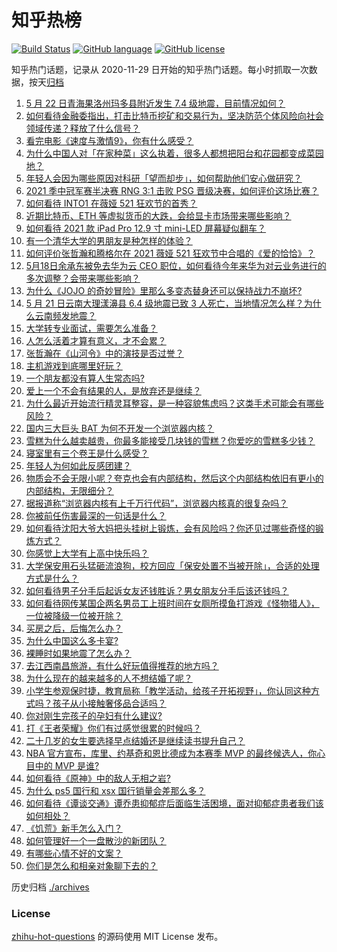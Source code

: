 # 知乎热榜
[![Build Status](https://github.com/ToWeLong/zhihu-hot-questions/workflows/CI/badge.svg)](https://github.com/ToWeLong/zhihu-hot-questions/actions)
[![GitHub language](https://img.shields.io/badge/language-golang-orange.svg)](https://golang.org/)
[![GitHub license](https://img.shields.io/github/license/ToWeLong/zhihu-hot-questions)](https://github.com/ToWeLong/zhihu-hot-questions/blob/main/LICENSE)

知乎热门话题，记录从 2020-11-29 日开始的知乎热门话题。每小时抓取一次数据，按天[归档](./archives)

<!-- BEGIN -->

1. [5 月 22 日青海果洛州玛多县附近发生 7.4 级地震，目前情况如何？](https://www.zhihu.com/question/460748606)
1. [如何看待金融委指出，打击比特币挖矿和交易行为，坚决防范个体风险向社会领域传递？释放了什么信号？](https://www.zhihu.com/question/460721703)
1. [看完电影《速度与激情9》，你有什么感受？](https://www.zhihu.com/question/333674020)
1. [为什么中国人对「在家种菜」这么执着，很多人都想把阳台和花园都变成菜园地？](https://www.zhihu.com/question/460289845)
1. [年轻人会因为哪些原因对科研「望而却步」，如何帮助他们安心做研究？](https://www.zhihu.com/question/459947587)
1. [2021 季中冠军赛半决赛 RNG 3:1 击败 PSG 晋级决赛，如何评价这场比赛？](https://www.zhihu.com/question/460694808)
1. [如何看待 INTO1 在薇娅 521 狂欢节的首秀？](https://www.zhihu.com/question/460729962)
1. [近期比特币、ETH 等虚拟货币的大跌，会给显卡市场带来哪些影响？](https://www.zhihu.com/question/460428645)
1. [如何看待 2021 款 iPad Pro 12.9 寸 mini-LED 屏幕疑似翻车？](https://www.zhihu.com/question/460637864)
1. [有一个清华大学的男朋友是种怎样的体验？](https://www.zhihu.com/question/30174174)
1. [如何评价张哲瀚和腾格尔在 2021 薇娅 521 狂欢节中合唱的《爱的恰恰》？](https://www.zhihu.com/question/460694924)
1. [5月18日余承东被免去华为云 CEO 职位，如何看待今年来华为对云业务进行的多次调整？会带来哪些影响？](https://www.zhihu.com/question/460199755)
1. [为什么《JOJO 的奇妙冒险》里那么多变态替身还可以保持战力不崩坏?](https://www.zhihu.com/question/458639619)
1. [5 月 21 日云南大理漾濞县 6.4 级地震已致 3 人死亡，当地情况怎么样？为什么云南频发地震？](https://www.zhihu.com/question/460710387)
1. [大学转专业面试，需要怎么准备？](https://www.zhihu.com/question/268564002)
1. [人怎么活着才算有意义，才不会累？](https://www.zhihu.com/question/453340986)
1. [张哲瀚在《山河令》中的演技是否过誉？](https://www.zhihu.com/question/458405270)
1. [主机游戏到底哪里好玩？](https://www.zhihu.com/question/459527096)
1. [一个朋友都没有算人生常态吗?](https://www.zhihu.com/question/460171509)
1. [爱上一个不会有结果的人，是放弃还是继续？](https://www.zhihu.com/question/459414200)
1. [为什么最近开始流行精灵耳整容，是一种容貌焦虑吗？这类手术可能会有哪些风险？](https://www.zhihu.com/question/460614037)
1. [国内三大巨头 BAT 为何不开发一个浏览器内核？](https://www.zhihu.com/question/30379346)
1. [雪糕为什么越卖越贵，你最多能接受几块钱的雪糕？你爱吃的雪糕多少钱？](https://www.zhihu.com/question/460502728)
1. [寝室里有三个卷王是什么感受？](https://www.zhihu.com/question/431850162)
1. [年轻人为何如此反感团建？](https://www.zhihu.com/question/459343916)
1. [物质会不会无限小呢？夸克也会有内部结构，然后这个内部结构依旧有更小的内部结构，无限细分？](https://www.zhihu.com/question/453085834)
1. [据报道称“浏览器内核有上千万行代码”，浏览器内核真的很复杂吗？](https://www.zhihu.com/question/290767285)
1. [你被前任伤害最深的一句话是什么？](https://www.zhihu.com/question/314118050)
1. [如何看待沈阳大爷大妈把头挂树上锻炼，会有风险吗？你还见过哪些奇怪的锻炼方式？](https://www.zhihu.com/question/460587693)
1. [你感觉上大学有上高中快乐吗？](https://www.zhihu.com/question/454455954)
1. [大学保安用石头猛砸流浪狗，校方回应「保安处置不当被开除」，合适的处理方式是什么？](https://www.zhihu.com/question/460532916)
1. [如何看待男子分手后起诉女友还钱胜诉？男女朋友分手后该还钱吗？](https://www.zhihu.com/question/460598798)
1. [如何看待网传某国企两名男员工上班时间在女厕所摸鱼打游戏《怪物猎人》，一位被降级一位被开除？](https://www.zhihu.com/question/460463560)
1. [买房之后，后悔怎么办？](https://www.zhihu.com/question/40239317)
1. [为什么中国这么多卡宴?](https://www.zhihu.com/question/459509571)
1. [裸睡时如果地震了怎么办？](https://www.zhihu.com/question/23204731)
1. [去江西南昌旅游，有什么好玩值得推荐的地方吗？](https://www.zhihu.com/question/348057500)
1. [为什么现在的越来越多的人不想结婚了呢？](https://www.zhihu.com/question/459195366)
1. [小学生参观保时捷，教育局称「教学活动，给孩子开拓视野」，你认同这种方式吗？孩子从小接触奢侈品合适吗？](https://www.zhihu.com/question/460469192)
1. [你对刚生完孩子的孕妇有什么建议?](https://www.zhihu.com/question/365947547)
1. [打《王者荣耀》你们有过感觉很累的时候吗？](https://www.zhihu.com/question/460021068)
1. [二十几岁的女生要选择早点结婚还是继续读书提升自己？](https://www.zhihu.com/question/456472592)
1. [NBA 官方宣布，库里、约基奇和恩比德成为本赛季 MVP 的最终候选人，你心目中的 MVP 是谁?](https://www.zhihu.com/question/460607116)
1. [如何看待《原神》中的敌人无相之岩?](https://www.zhihu.com/question/460131449)
1. [为什么 ps5 国行和 xsx 国行销量会差那么多？](https://www.zhihu.com/question/460312449)
1. [如何看待《谭谈交通》谭乔患抑郁症后面临生活困境，面对抑郁症患者我们该如何相处？](https://www.zhihu.com/question/460156746)
1. [《饥荒》新手怎么入门？](https://www.zhihu.com/question/53324225)
1. [如何管理好一个一盘散沙的新团队？](https://www.zhihu.com/question/451134413)
1. [有哪些心情不好的文案？](https://www.zhihu.com/question/455523815)
1. [你们是怎么和相亲对象聊下去的？](https://www.zhihu.com/question/374758016)

<!-- END -->

历史归档 [./archives](./archives)


### License
[zhihu-hot-questions](https://github.com/towelong/zhihu-hot-questions) 的源码使用 MIT License 发布。